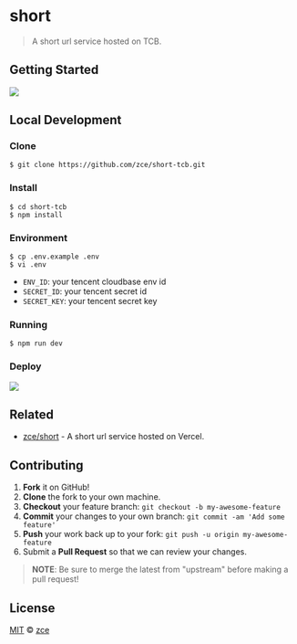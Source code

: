 # short

> A short url service hosted on TCB.

## Getting Started

[![](https://main.qcloudimg.com/raw/95b6b680ef97026ae10809dbd6516117.svg)](https://console.cloud.tencent.com/tcb/env/index?action=CreateAndDeployCloudBaseProject&appUrl=https%3A%2F%2Fgithub.com%2Fzce%2Fshort-tcb&branch=master&appName=short)

## Local Development

### Clone

```shell
$ git clone https://github.com/zce/short-tcb.git
```

### Install

```shell
$ cd short-tcb
$ npm install
```

### Environment

```shell
$ cp .env.example .env
$ vi .env
```

- `ENV_ID`: your tencent cloudbase env id
- `SECRET_ID`: your tencent secret id
- `SECRET_KEY`: your tencent secret key

### Running

```shell
$ npm run dev
```

### Deploy

[![](https://main.qcloudimg.com/raw/95b6b680ef97026ae10809dbd6516117.svg)](https://console.cloud.tencent.com/tcb/env/index?action=CreateAndDeployCloudBaseProject&appUrl=https%3A%2F%2Fgithub.com%2Fzce%2Fshort-tcb&branch=master&appName=short)

## Related

- [zce/short](https://github.com/zce/short) - A short url service hosted on Vercel.

## Contributing

1. **Fork** it on GitHub!
2. **Clone** the fork to your own machine.
3. **Checkout** your feature branch: `git checkout -b my-awesome-feature`
4. **Commit** your changes to your own branch: `git commit -am 'Add some feature'`
5. **Push** your work back up to your fork: `git push -u origin my-awesome-feature`
6. Submit a **Pull Request** so that we can review your changes.

> **NOTE**: Be sure to merge the latest from "upstream" before making a pull request!

## License

[MIT](LICENSE) &copy; [zce](https://zce.me)
